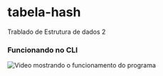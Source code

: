 # tabela-hash
Trablado de Estrutura de dados 2 

### Funcionando no CLI
![Video mostrando o funcionamento do programa](public/assets/example.gif)
